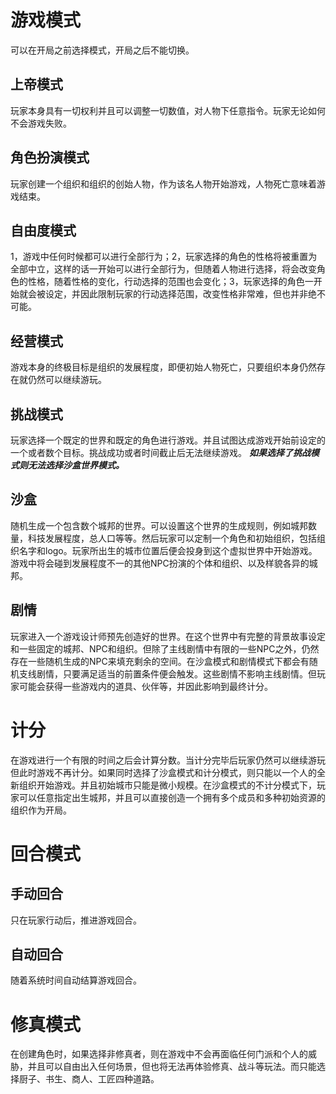 # 游戏模式

可以在开局之前选择模式，开局之后不能切换。

## 上帝模式
玩家本身具有一切权利并且可以调整一切数值，对人物下任意指令。玩家无论如何不会游戏失败。
## 角色扮演模式
玩家创建一个组织和组织的创始人物，作为该名人物开始游戏，人物死亡意味着游戏结束。
## 自由度模式
1，游戏中任何时候都可以进行全部行为；2，玩家选择的角色的性格将被重置为全部中立，这样的话一开始可以进行全部行为，但随着人物进行选择，将会改变角色的性格，随着性格的变化，行动选择的范围也会变化；3，玩家选择的角色一开始就会被设定，并因此限制玩家的行动选择范围，改变性格非常难，但也并非绝不可能。
## 经营模式
游戏本身的终极目标是组织的发展程度，即便初始人物死亡，只要组织本身仍然存在就仍然可以继续游玩。
## 挑战模式
玩家选择一个既定的世界和既定的角色进行游戏。并且试图达成游戏开始前设定的一个或者数个目标。挑战成功或者时间截止后无法继续游戏。
 _**如果选择了挑战模式则无法选择沙盒世界模式。**_ 

## 沙盒
随机生成一个包含数个城邦的世界。可以设置这个世界的生成规则，例如城邦数量，科技发展程度，总人口等等。然后玩家可以定制一个角色和初始组织，包括组织名字和logo。玩家所出生的城市位置后便会投身到这个虚拟世界中开始游戏。游戏中将会碰到发展程度不一的其他NPC扮演的个体和组织、以及样貌各异的城邦。
## 剧情
玩家进入一个游戏设计师预先创造好的世界。在这个世界中有完整的背景故事设定和一些固定的城邦、NPC和组织。但除了主线剧情中有限的一些NPC之外，仍然存在一些随机生成的NPC来填充剩余的空间。在沙盒模式和剧情模式下都会有随机支线剧情，只要满足适当的前置条件便会触发。这些剧情不影响主线剧情。但玩家可能会获得一些游戏内的道具、伙伴等，并因此影响到最终计分。

# 计分
在游戏进行一个有限的时间之后会计算分数。当计分完毕后玩家仍然可以继续游玩但此时游戏不再计分。如果同时选择了沙盒模式和计分模式，则只能以一个人的全新组织开始游戏。并且初始城市只能是微小规模。在沙盒模式的不计分模式下，玩家可以任意指定出生城邦，并且可以直接创造一个拥有多个成员和多种初始资源的组织作为开局。

# 回合模式
## 手动回合
只在玩家行动后，推进游戏回合。
## 自动回合
随着系统时间自动结算游戏回合。

# 修真模式
在创建角色时，如果选择非修真者，则在游戏中不会再面临任何门派和个人的威胁，并且可以自由出入任何场景，但也将无法再体验修真、战斗等玩法。而只能选择厨子、书生、商人、工匠四种道路。
